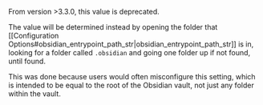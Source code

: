 From version >3.3.0, this value is deprecated.

The value will be determined instead by opening the folder that [[Configuration Options#obsidian_entrypoint_path_str|obsidian_entrypoint_path_str]] is in, looking for a folder called `.obsidian` and going one folder up if not found, until found.

This was done because users would often misconfigure this setting, which is intended to be equal to the root of the Obsidian vault, not just any folder within the vault.
